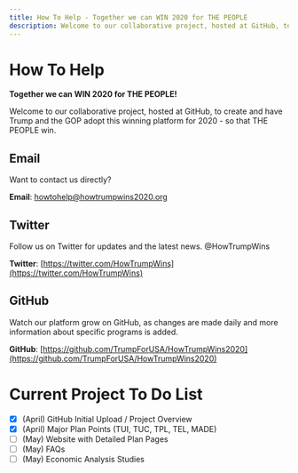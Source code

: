 ```yaml
---
title: How To Help - Together we can WIN 2020 for THE PEOPLE
description: Welcome to our collaborative project, hosted at GitHub, to create and have Trump and the GOP adopt this winning platform for 2020 - so that THE PEOPLE win.
---
```



# How To Help
**Together we can WIN 2020 for THE PEOPLE!**

Welcome to our collaborative project, hosted at GitHub, to create and have Trump and the GOP adopt this winning platform for 2020 - so that THE PEOPLE win.


## Email
Want to contact us directly?

**Email**: [howtohelp@howtrumpwins2020.org](mailto:howtohelp@howtrumpwins2020.org)


## Twitter
Follow us on Twitter for updates and the latest news. @HowTrumpWins

**Twitter**: [https://twitter.com/HowTrumpWins](https://twitter.com/HowTrumpWins)


## GitHub
Watch our platform grow on GitHub, as changes are made daily and more information about specific programs is added.

**GitHub**: [https://github.com/TrumpForUSA/HowTrumpWins2020](https://github.com/TrumpForUSA/HowTrumpWins2020)


# Current Project To Do List
- [x] (April) GitHub Initial Upload / Project Overview
- [x] (April) Major Plan Points (TUI, TUC, TPL, TEL, MADE)
- [ ] (May) Website with Detailed Plan Pages
- [ ] (May) FAQs
- [ ] (May) Economic Analysis Studies

